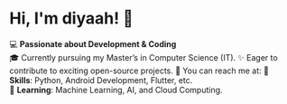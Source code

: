 # Hi, I'm diyaah! 👋

💻 **Passionate about Development & Coding**   
🎓 Currently pursuing my Master’s in Computer Science (IT). 
✨ Eager to contribute to exciting open-source projects.
📩 You can reach me at: 
🚀 **Skills**: Python, Android Development, Flutter, etc.  
🌱 **Learning**: Machine Learning, AI, and Cloud Computing.
